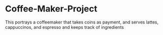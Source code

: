 # Coffee-Maker-Project
This portrays a coffeemaker that takes coins as payment, and serves lattes, cappuccinos, and espresso and keeps track of ingredients
